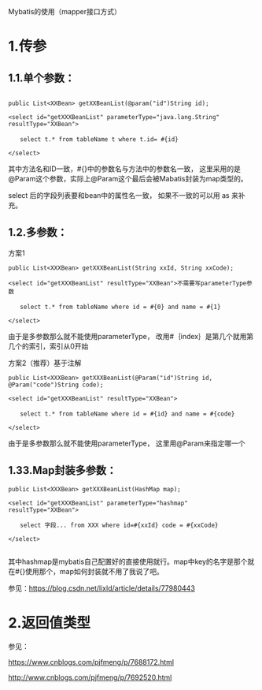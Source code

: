  Mybatis的使用（mapper接口方式）
 
# 1.传参

## 1.1.单个参数：

```

public List<XXBean> getXXBeanList(@param("id")String id);  

<select id="getXXXBeanList" parameterType="java.lang.String" resultType="XXBean">

　　select t.* from tableName t where t.id= #{id}  

</select>  
```

其中方法名和ID一致，#{}中的参数名与方法中的参数名一致， 这里采用的是@Param这个参数，实际上@Param这个最后会被Mabatis封装为map类型的。

select 后的字段列表要和bean中的属性名一致， 如果不一致的可以用 as 来补充。

## 1.2.多参数：

方案1

```
public List<XXXBean> getXXXBeanList(String xxId, String xxCode);  

<select id="getXXXBeanList" resultType="XXBean">不需要写parameterType参数

　　select t.* from tableName where id = #{0} and name = #{1}  

</select>  
```
由于是多参数那么就不能使用parameterType， 改用#｛index｝是第几个就用第几个的索引，索引从0开始


方案2（推荐）基于注解

```
public List<XXXBean> getXXXBeanList(@Param("id")String id, @Param("code")String code);  

<select id="getXXXBeanList" resultType="XXBean">

　　select t.* from tableName where id = #{id} and name = #{code}  

</select>
```

由于是多参数那么就不能使用parameterType， 这里用@Param来指定哪一个


## 1.33.Map封装多参数：  

```
public List<XXXBean> getXXXBeanList(HashMap map);  

<select id="getXXXBeanList" parameterType="hashmap" resultType="XXBean">

　　select 字段... from XXX where id=#{xxId} code = #{xxCode}  

</select>


```


其中hashmap是mybatis自己配置好的直接使用就行。map中key的名字是那个就在#{}使用那个，map如何封装就不用了我说了吧。 


参见：https://blog.csdn.net/lixld/article/details/77980443


# 2.返回值类型


参见： 

https://www.cnblogs.com/pjfmeng/p/7688172.html

http://www.cnblogs.com/pjfmeng/p/7692520.html